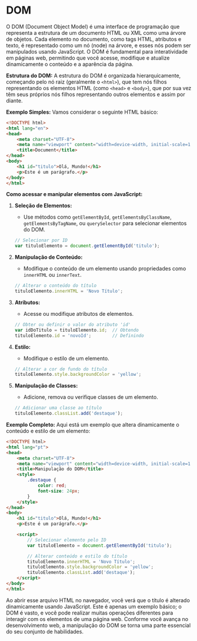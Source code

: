 # DOM

O DOM (Document Object Model) é uma interface de programação que representa a estrutura de um documento HTML ou XML como uma árvore de objetos. Cada elemento no documento, como tags HTML, atributos e texto, é representado como um nó (node) na árvore, e esses nós podem ser manipulados usando JavaScript. O DOM é fundamental para interatividade em páginas web, permitindo que você acesse, modifique e atualize dinamicamente o conteúdo e a aparência da página.

**Estrutura do DOM:**
A estrutura do DOM é organizada hierarquicamente, começando pelo nó raiz (geralmente o `<html>`), que tem nós filhos representando os elementos HTML (como `<head>` e `<body>`), que por sua vez têm seus próprios nós filhos representando outros elementos e assim por diante.

**Exemplo Simples:**
Vamos considerar o seguinte HTML básico:

```html
<!DOCTYPE html>
<html lang="en">
<head>
    <meta charset="UTF-8">
    <meta name="viewport" content="width=device-width, initial-scale=1.0">
    <title>Document</title>
</head>
<body>
    <h1 id="titulo">Olá, Mundo!</h1>
    <p>Este é um parágrafo.</p>
</body>
</html>
```

**Como acessar e manipular elementos com JavaScript:**

1. **Seleção de Elementos:**
   - Use métodos como `getElementById`, `getElementsByClassName`, `getElementsByTagName`, ou `querySelector` para selecionar elementos do DOM.

   ```javascript
   // Selecionar por ID
   var tituloElemento = document.getElementById('titulo');
   ```

2. **Manipulação de Conteúdo:**
   - Modifique o conteúdo de um elemento usando propriedades como `innerHTML` ou `innerText`.

   ```javascript
   // Alterar o conteúdo do título
   tituloElemento.innerHTML = 'Novo Título';
   ```

3. **Atributos:**
   - Acesse ou modifique atributos de elementos.

   ```javascript
   // Obter ou definir o valor do atributo 'id'
   var idDoTitulo = tituloElemento.id;  // Obtendo
   tituloElemento.id = 'novoId';        // Definindo
   ```

4. **Estilo:**
   - Modifique o estilo de um elemento.

   ```javascript
   // Alterar a cor de fundo do título
   tituloElemento.style.backgroundColor = 'yellow';
   ```

5. **Manipulação de Classes:**
   - Adicione, remova ou verifique classes de um elemento.

   ```javascript
   // Adicionar uma classe ao título
   tituloElemento.classList.add('destaque');
   ```

**Exemplo Completo:**
Aqui está um exemplo que altera dinamicamente o conteúdo e estilo de um elemento:

```html
<!DOCTYPE html>
<html lang="pt">
<head>
    <meta charset="UTF-8">
    <meta name="viewport" content="width=device-width, initial-scale=1.0">
    <title>Manipulação do DOM</title>
    <style>
        .destaque {
            color: red;
            font-size: 24px;
        }
    </style>
</head>
<body>
    <h1 id="titulo">Olá, Mundo!</h1>
    <p>Este é um parágrafo.</p>

    <script>
        // Selecionar elemento pelo ID
        var tituloElemento = document.getElementById('titulo');

        // Alterar conteúdo e estilo do título
        tituloElemento.innerHTML = 'Novo Título';
        tituloElemento.style.backgroundColor = 'yellow';
        tituloElemento.classList.add('destaque');
    </script>
</body>
</html>
```

Ao abrir esse arquivo HTML no navegador, você verá que o título é alterado dinamicamente usando JavaScript. Este é apenas um exemplo básico; o DOM é vasto, e você pode realizar muitas operações diferentes para interagir com os elementos de uma página web. Conforme você avança no desenvolvimento web, a manipulação do DOM se torna uma parte essencial do seu conjunto de habilidades.
